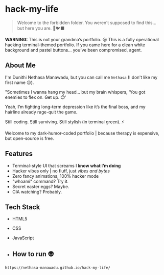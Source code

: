 #  hack-my-life

> Welcome to the forbidden folder. You weren’t supposed to find this… but here you are. 🤌🐦‍⬛

**WARNING:** This is not your grandma’s portfolio. 😒
This is a fully operational hacking terminal-themed portfolio. If you came here for a clean white background and pastel buttons... you’ve been compromised, agent.

## About Me

I'm Dunithi Nethasa Manawadu, but you can call me `Nethasa` (I don't like my first name 😔).  

"Sometimes I wanna hang my head...
but my brain whispers,
‘You got enemies to flex on. Get up. 😉’

Yeah, I’m fighting long-term depression like it’s the final boss,
and my hairline already rage-quit the game.

Still coding. Still surviving. Still stylish (in terminal green). ⚡

Welcome to my dark-humor-coded portfolio | because therapy is expensive, but open-source is free.

## Features

- Terminal-style UI that screams **I know what I’m doing**
- Hacker vibes only | no fluff, just *vibes and bytes*
- Zero fancy animations, 100% hacker mode
- "whoami" command? Try it.
- Secret easter eggs? Maybe.
- CIA watching? Probably.

## Tech Stack

- HTML5
- CSS
- JavaScript

- ## How to run 👽

```bash
https://nethasa-manawadu.github.io/hack-my-life/
